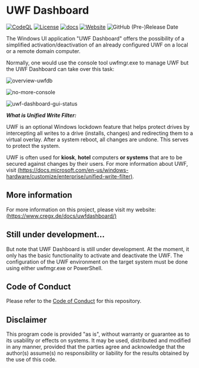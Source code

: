# UWF Dashboard
[![CodeQL](https://user-images.githubusercontent.com/14788832/133478909-fa66cf1a-e431-456f-9040-5535829f5796.png)](https://github.com/cregx/uwf-dashboard/actions/workflows/codeql-analysis.yml) [![License](https://img.shields.io/badge/license-MIT-green)](./LICENSE.md) [![docs](https://img.shields.io/badge/docs-available-brightgreen)](https://www.cregx.de/docs/uwfdashboard/) [![Website](https://img.shields.io/website?down_color=lightgrey&down_message=offline&up_color=blue&up_message=online&url=https%3A%2F%2Fwww.cregx.de)](https://www.cregx.de) ![GitHub (Pre-)Release Date](https://img.shields.io/github/release-date-pre/cregx/uwf-dashboard?label=pre-release%20date)


The Windows UI application "UWF Dashboard" offers the possibility of a simplified activation/deactivation of an already configured UWF on a local or a remote domain computer.

Normally, one would use the console tool uwfmgr.exe to manage UWF but the UWF Dashboard can take over this task:

![overview-uwfdb](https://www.cregx.de/assets/images/overview-uwfdb.svg)

![no-more-console](https://www.cregx.de/assets/images/noconsole.svg)

![uwf-dashboard-gui-status](https://www.cregx.de/assets/images/uwf-dashboard-gui-status.svg)

**_What is Unified Write Filter:_**

UWF is an optional Windows lockdown feature that helps protect drives by intercepting all writes to a drive (installs, changes) and redirecting them to a virtual overlay. After a system reboot, all changes are undone.
This serves to protect the system.

UWF is often used for **kiosk**, **hotel** computers **or systems** that are to be secured against changes by their users.
For more information about UWF, visit [(https://docs.microsoft.com/en-us/windows-hardware/customize/enterprise/unified-write-filter)](https://docs.microsoft.com/en-us/windows-hardware/customize/enterprise/unified-write-filter).

## More information
For more information on this project, please visit my website: [(https://www.cregx.de/docs/uwfdashboard/)](https://www.cregx.de/docs/uwfdashboard/)

## Still under development...

But note that UWF Dashboard is still under development. At the moment, it only has the basic functionality to activate and deactivate the UWF. The configuration of the UWF environment on the target system must be done using either uwfmgr.exe or PowerShell.

## Code of Conduct

Please refer to the [Code of Conduct](https://github.com/cregx/uwf-dashboard/blob/main/CODE_OF_CONDUCT.md) for this repository.

## Disclaimer

This program code is provided "as is", without warranty or guarantee as to its usability or effects on systems. It may be used, distributed and modified in any manner, provided that the parties agree and acknowledge that the author(s) assume(s) no responsibility or liability for the results obtained by the use of this code.
